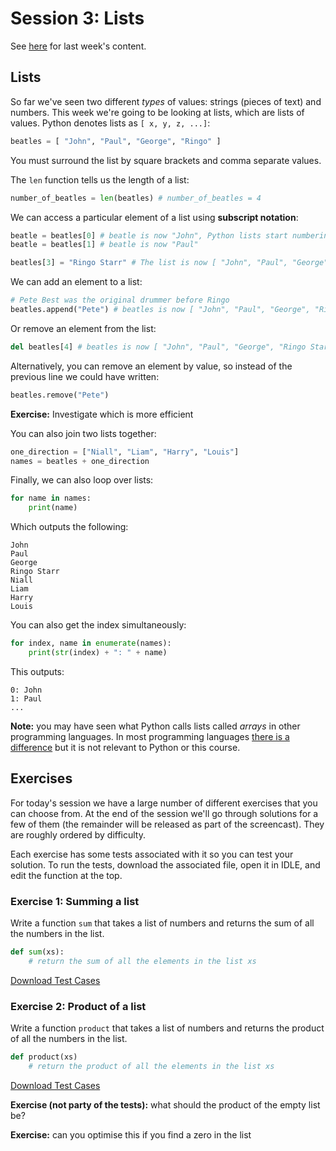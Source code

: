 # Session 3: Lists

See [here][s2notes] for last week's content.

[s2notes]: https://github.com/oxcompsoc/learntocode/tree/master/session2

## Lists

So far we've seen two different *types* of values: strings (pieces of text) and
numbers. This week we're going to be looking at lists, which are lists of
values. Python denotes lists as `[ x, y, z, ...]`:

```python
beatles = [ "John", "Paul", "George", "Ringo" ]
```

You must surround the list by square brackets and comma separate values.

The `len` function tells us the length of a list:

```python
number_of_beatles = len(beatles) # number_of_beatles = 4
```

We can access a particular element of a list using **subscript notation**:

```python
beatle = beatles[0] # beatle is now "John", Python lists start numbering at 0
beatle = beatles[1] # beatle is now "Paul"

beatles[3] = "Ringo Starr" # The list is now [ "John", "Paul", "George", "Ringo Starr" ]
```

We can add an element to a list:

```python
# Pete Best was the original drummer before Ringo
beatles.append("Pete") # beatles is now [ "John", "Paul", "George", "Ringo Starr", "Pete"]
```

Or remove an element from the list:

```python
del beatles[4] # beatles is now [ "John", "Paul", "George", "Ringo Starr" ]
```

Alternatively, you can remove an element by value, so instead of the previous
line we could have written:

```python
beatles.remove("Pete")
```

**Exercise:** Investigate which is more efficient

You can also join two lists together:

```python
one_direction = ["Niall", "Liam", "Harry", "Louis"]
names = beatles + one_direction
```

Finally, we can also loop over lists:

```python
for name in names:
    print(name)
```

Which outputs the following:

```
John
Paul
George
Ringo Starr
Niall
Liam
Harry
Louis
```

You can also get the index simultaneously:

```python
for index, name in enumerate(names): 
    print(str(index) + ": " + name)
```

This outputs:

```
0: John
1: Paul
...
```

**Note:** you may have seen what Python calls lists called *arrays* in other
programming languages. In most programming languages [there is a
difference][listvsarray] but it is not relevant to Python or this course.

[listvsarray]: https://www.quora.com/What-is-the-difference-between-an-array-a-list-and-a-linked-list/answer/Gregory-Schoenmakers?share=ccf41042&srid=RsVE

## Exercises

For today's session we have a large number of different exercises that you can
choose from. At the end of the session we'll go through solutions for a few of
them (the remainder will be released as part of the screencast). They are
roughly ordered by difficulty.

Each exercise has some tests associated with it so you can test your solution.
To run the tests, download the associated file, open it in IDLE, and edit the
function at the top.

### Exercise 1: Summing a list

Write a function `sum` that takes a list of numbers and returns the sum of all
the numbers in the list.

```python
def sum(xs):
    # return the sum of all the elements in the list xs
```

[Download Test Cases][exercise1]

### Exercise 2: Product of a list

Write a function `product` that takes a list of numbers and returns the product of all the numbers in the list.

```python
def product(xs)
    # return the product of all the elements in the list xs
```

[Download Test Cases][exercise2]

**Exercise (not party of the tests):** what should the product of the empty list be?

**Exercise:** can you optimise this if you find a zero in the list

[exercise1]: https://raw.githubusercontent.com/oxcompsoc/learntocode/master/session3/exercise1.py
[exercise2]: https://raw.githubusercontent.com/oxcompsoc/learntocode/master/session3/exercise2.py